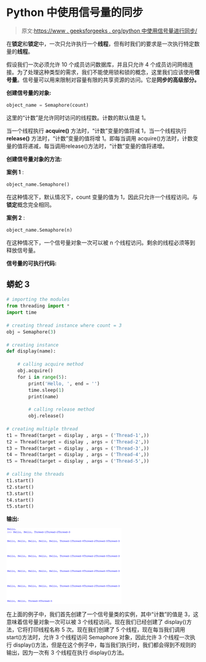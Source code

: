 # Python 中使用信号量的同步

> 原文:[https://www . geeksforgeeks . org/python 中使用信号量进行同步/](https://www.geeksforgeeks.org/synchronization-by-using-semaphore-in-python/)

在**锁定**和**锁定**中，一次只允许执行一个**线程**，但有时我们的要求是一次执行特定数量的**线程**。

假设我们一次必须允许 10 个成员访问数据库，并且只允许 4 个成员访问网络连接。为了处理这种类型的需求，我们不能使用锁和锁的概念，这里我们应该使用**信号量**。信号量可以用来限制对容量有限的共享资源的访问。它是**同步的高级部分。**

**创建信号量的对象:**

```py
object_name = Semaphore(count)

```

这里的“计数”是允许同时访问的线程数。计数的默认值是 1。

当一个线程执行 **acquire()** 方法时，“计数”变量的值将减 1，当一个线程执行 **release()** 方法时，“计数”变量的值将增 1。即每当调用 acquire()方法时，计数变量的值将递减，每当调用release()方法时，“计数”变量的值将递增。

**创建信号量对象的方法:**

**案例 1** :

```py
object_name.Semaphore()
```

在这种情况下，默认情况下，count 变量的值为 1，因此只允许一个线程访问。与**锁定**概念完全相同。

**案例 2** :

```py
object_name.Semaphore(n) 
```

在这种情况下，一个信号量对象一次可以被 n 个线程访问。剩余的线程必须等到释放信号量。

**信号量的可执行代码:**

## 蟒蛇 3

```py
# importing the modules
from threading import *         
import time        

# creating thread instance where count = 3
obj = Semaphore(3)        

# creating instance
def display(name):    

    # calling acquire method
    obj.acquire()                
    for i in range(5):
        print('Hello, ', end = '')
        time.sleep(1)
        print(name)

        # calling release method
        obj.release()    

# creating multiple thread 
t1 = Thread(target = display , args = ('Thread-1',))
t2 = Thread(target = display , args = ('Thread-2',))
t3 = Thread(target = display , args = ('Thread-3',))
t4 = Thread(target = display , args = ('Thread-4',))
t5 = Thread(target = display , args = ('Thread-5',))

# calling the threads 
t1.start()
t2.start()
t3.start()
t4.start()
t5.start()
```

**输出:**

![](img/22637435460c53cb85ded5fab876f00c.png)

在上面的例子中，我们首先创建了一个信号量类的实例，其中“计数”的值是 3，这意味着信号量对象一次可以被 3 个线程访问。现在我们已经创建了 display()方法，它将打印线程名称 5 次。现在我们创建了 5 个线程，现在每当我们调用 start()方法时，允许 3 个线程访问 Semaphore 对象，因此允许 3 个线程一次执行 display()方法，但是在这个例子中，每当我们执行时，我们都会得到不规则的输出，因为一次有 3 个线程在执行 display()方法。